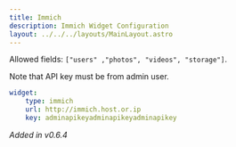 ```yaml
---
title: Immich
description: Immich Widget Configuration
layout: ../../../layouts/MainLayout.astro
---
```


Allowed fields: `["users" ,"photos", "videos", "storage"]`.

Note that API key must be from admin user.

```yaml
widget:
    type: immich
    url: http://immich.host.or.ip
    key: adminapikeyadminapikeyadminapikey
```

*Added in v0.6.4*

